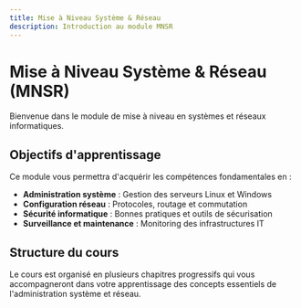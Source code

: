 ```yaml
---
title: Mise à Niveau Système & Réseau
description: Introduction au module MNSR
---
```


# Mise à Niveau Système & Réseau (MNSR)

Bienvenue dans le module de mise à niveau en systèmes et réseaux informatiques.

## Objectifs d'apprentissage

Ce module vous permettra d'acquérir les compétences fondamentales en :

- **Administration système** : Gestion des serveurs Linux et Windows
- **Configuration réseau** : Protocoles, routage et commutation
- **Sécurité informatique** : Bonnes pratiques et outils de sécurisation
- **Surveillance et maintenance** : Monitoring des infrastructures IT

## Structure du cours

Le cours est organisé en plusieurs chapitres progressifs qui vous accompagneront dans votre apprentissage des concepts essentiels de l'administration système et réseau.